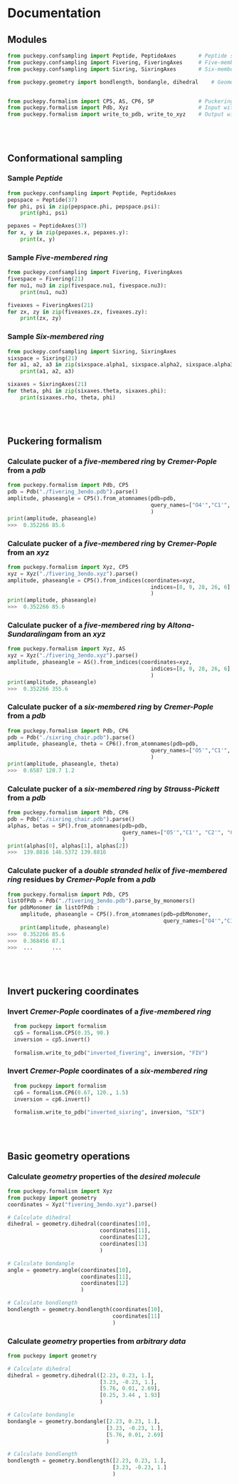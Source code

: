 # Documentation

## Modules
```python
from puckepy.confsampling import Peptide, PeptideAxes       # Peptide sampling
from puckepy.confsampling import Fivering, FiveringAxes     # Five-membered ring sampling
from puckepy.confsampling import Sixring, SixringAxes       # Six-membered ring sampling
```

```python
from puckepy.geometry import bondlength, bondangle, dihedral    # Geometry calculations
```

```python

from puckepy.formalism import CP5, AS, CP6, SP              # Puckering Formalisms
from puckepy.formalism import Pdb, Xyz                      # Input with implemented Filetypes
from puckepy.formalism import write_to_pdb, write_to_xyz    # Output with implemented Filetypes
```
</br>

</br>

## Conformational sampling

### Sample *Peptide*
```python
from puckepy.confsampling import Peptide, PeptideAxes
pepspace = Peptide(37)
for phi, psi in zip(pepspace.phi, pepspace.psi): 
    print(phi, psi)

pepaxes = PeptideAxes(37)
for x, y in zip(pepaxes.x, pepaxes.y): 
    print(x, y)
```

###  Sample *Five-membered ring* 
```python
from puckepy.confsampling import Fivering, FiveringAxes
fivespace = Fivering(21)
for nu1, nu3 in zip(fivespace.nu1, fivespace.nu3): 
    print(nu1, nu3)

fiveaxes = FiveringAxes(21)
for zx, zy in zip(fiveaxes.zx, fiveaxes.zy): 
    print(zx, zy)
```

### Sample *Six-membered ring*
```python
from puckepy.confsampling import Sixring, SixringAxes
sixspace = Sixring(21)
for a1, a2, a3 in zip(sixspace.alpha1, sixspace.alpha2, sixspace.alpha3): 
    print(a1, a2, a3)

sixaxes = SixringAxes(21)
for theta, phi in zip(sixaxes.theta, sixaxes.phi): 
    print(sixaxes.rho, theta, phi)
```
</br>

</br>

## Puckering formalism

### Calculate pucker of a *five-membered ring* by *Cremer-Pople* from a *pdb*
```python
from puckepy.formalism import Pdb, CP5
pdb = Pdb("./fivering_3endo.pdb").parse()
amplitude, phaseangle = CP5().from_atomnames(pdb=pdb,
                                             query_names=["O4'","C1'", "C2'", "C3'", "C4'"]
                                             )
print(amplitude, phaseangle)
>>>  0.352266 85.6
```

### Calculate pucker of a *five-membered ring* by *Cremer-Pople* from an *xyz*
```python
from puckepy.formalism import Xyz, CP5
xyz = Xyz("./fivering_3endo.xyz").parse()
amplitude, phaseangle = CP5().from_indices(coordinates=xyz,
                                             indices=[8, 9, 28, 26, 6]
                                             )
print(amplitude, phaseangle)
>>>  0.352266 85.6
```

### Calculate pucker of a *five-membered ring* by *Altona-Sundaralingam* from an *xyz*
```python
from puckepy.formalism import Xyz, AS
xyz = Xyz("./fivering_3endo.xyz").parse()
amplitude, phaseangle = AS().from_indices(coordinates=xyz,
                                             indices=[8, 9, 28, 26, 6]
                                             )
print(amplitude, phaseangle)
>>>  0.352266 355.6
```

### Calculate pucker of a *six-membered ring* by *Cremer-Pople* from a *pdb*
```python
from puckepy.formalism import Pdb, CP6
pdb = Pdb("./sixring_chair.pdb").parse()
amplitude, phaseangle, theta = CP6().from_atomnames(pdb=pdb,
                                             query_names=["O5'","C1'", "C2'", "C3'", "C4'", "C5'"]
                                             )
print(amplitude, phaseangle, theta)
>>>  0.6587 120.7 1.2
```
### Calculate pucker of a *six-membered ring* by *Strauss-Pickett* from a *pdb*
```python
from puckepy.formalism import Pdb, CP6
pdb = Pdb("./sixring_chair.pdb").parse()
alphas, betas = SP().from_atomnames(pdb=pdb,
                                    query_names=["O5'","C1'", "C2'", "C3'", "C4'", "C5'"]
                                    )
print(alphas[0], alphas[1], alphas[2])
>>>  139.8816 146.5372 139.8816
```

### Calculate pucker of a *double stranded helix* of *five-membered ring* residues by *Cremer-Pople* from a *pdb*
```python
from puckepy.formalism import Pdb, CP5
listOfPdb = Pdb("./fivering_3endo.pdb").parse_by_monomers()
for pdbMonomer in listOfPdb :
    amplitude, phaseangle = CP5().from_atomnames(pdb=pdbMonomer,
                                                 query_names=["O4'","C1'", "C2'", "C3'", "C4'"]
    print(amplitude, phaseangle)
>>>  0.352266 85.6
>>>  0.368456 87.1
>>>  ...      ...
```
</br>

</br>

## Invert puckering coordinates

### Invert *Cremer-Pople* coordinates of a *five-membered ring*
```python
  from puckepy import formalism
  cp5 = formalism.CP5(0.35, 90.)
  inversion = cp5.invert()
  
  formalism.write_to_pdb("inverted_fivering", inversion, "FIV")
```
### Invert *Cremer-Pople* coordinates of a *six-membered ring*
```python
  from puckepy import formalism
  cp6 = formalism.CP6(0.67, 120., 1.5)
  inversion = cp6.invert()
  
  formalism.write_to_pdb("inverted_sixring", inversion, "SIX")
```
</br>

</br>


## Basic geometry operations

### Calculate *geometry* properties of the *desired molecule*
```python
from puckepy.formalism import Xyz
from puckepy import geometry
coordinates = Xyz("fivering_3endo.xyz").parse()

# Calculate dihedral
dihedral = geometry.dihedral(coordinates[10],
                             coordinates[11],
                             coordinates[12],
                             coordinates[13]
                             )

# Calculate bondangle
angle = geometry.angle(coordinates[10],
                       coordinates[11],
                       coordinates[12]
                       )

# Calculate bondlength
bondlength = geometry.bondlength(coordinates[10],
                                 coordinates[11]
                                 )
```

### Calculate *geometry* properties from *arbitrary data*
```python
from puckepy import geometry

# Calculate dihedral
dihedral = geometry.dihedral([2.23, 0.23, 1.],
                             [3.23, -0.23, 1.],
                             [5.76, 0.01, 2.69],
                             [0.25, 3.44 , 1.93]
                             )

# Calculate bondangle
bondangle = geometry.bondangle([2.23, 0.23, 1.],
                               [3.23, -0.23, 1.],
                               [5.76, 0.01, 2.69]
                               )

# Calculate bondlength
bondlength = geometry.bondlength([2.23, 0.23, 1.],
                                 [3.23, -0.23, 1.]
                                 )
```
